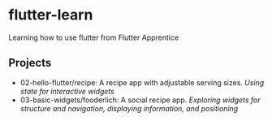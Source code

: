 # flutter-learn
Learning how to use flutter from Flutter Apprentice

## Projects
- 02-hello-flutter/recipe: A recipe app with adjustable serving sizes. *Using state for interactive widgets*
- 03-basic-widgets/fooderlich: A social recipe app. *Exploring widgets for structure and navigation, displaying information, and positioning*
